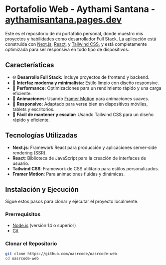 
# Portafolio Web - Aythami Santana - [aythamisantana.pages.dev](https://aythamisantana.pages.dev/ "enlace a mi potfolio")

Este es el repositorio de mi portafolio personal, donde muestro mis proyectos y habilidades como desarrollador Full Stack. La aplicación está construida con [Next.js](https://nextjs.org/), [React](https://reactjs.org/), y [Tailwind CSS](https://tailwindcss.com/), y está completamente optimizada para ser responsiva en todo tipo de dispositivos.

## Características

- 🌐 **Desarrollo Full Stack:** Incluye proyectos de frontend y backend.
- 🎨 **Interfaz moderna y minimalista:** Estilo limpio con diseño responsive.
- 🚀 **Performance:** Optimizaciones para un rendimiento rápido y una carga eficiente.
- 🎥 **Animaciones:** Usando [Framer Motion](https://www.framer.com/motion/) para animaciones suaves.
- 📱 **Responsivo:** Adaptado para verse bien en dispositivos móviles, tablets y escritorios.
- 🔧 **Fácil de mantener y escalar:** Usando Tailwind CSS para un diseño rápido y eficiente.

## Tecnologías Utilizadas

- **Next.js**: Framework React para producción y aplicaciones server-side rendering (SSR).
- **React**: Biblioteca de JavaScript para la creación de interfaces de usuario.
- **Tailwind CSS**: Framework de CSS utilitario para estilos personalizados.
- **Framer Motion**: Para animaciones fluidas y dinámicas.

## Instalación y Ejecución

Sigue estos pasos para clonar y ejecutar el proyecto localmente.

### Prerrequisitos

- [Node.js](https://nodejs.org/) (versión 14 o superior)
- [Git](https://git-scm.com/)

### Clonar el Repositorio

```bash
git clone https://github.com/oasrcode/oasrcode-web
cd oasrcode-web
```

